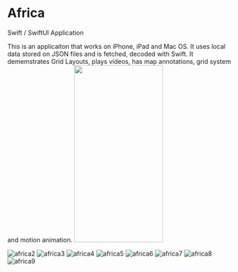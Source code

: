 # Africa
Swift / SwiftUI Application

This is an applicaiton that works on iPhone, iPad and Mac OS. It uses local data stored on JSON files and is fetched, decoded with Swift.
It dememstrates Grid Layouts, plays videos, has map annotations, grid system and motion animation.
<img src="https://user-images.githubusercontent.com/30294372/123526418-635a3d80-d69d-11eb-9b40-d311964f8ed6.png" data-canonical-src="https://user-images.githubusercontent.com/30294372/123526418-635a3d80-d69d-11eb-9b40-d311964f8ed6.png" width="200" height="400" />

![africa2](https://user-images.githubusercontent.com/30294372/123526420-65240100-d69d-11eb-952b-903bc6d11d40.png)
![africa3](https://user-images.githubusercontent.com/30294372/123526421-66edc480-d69d-11eb-84d3-f019989aa9f7.png)
![africa4](https://user-images.githubusercontent.com/30294372/123526423-68b78800-d69d-11eb-83af-8e53771d17f4.png)
![africa5](https://user-images.githubusercontent.com/30294372/123526424-6bb27880-d69d-11eb-97f4-840bdb8ab7f8.png)
![africa6](https://user-images.githubusercontent.com/30294372/123526425-6d7c3c00-d69d-11eb-9d2c-f86e1dba763b.png)
![africa7](https://user-images.githubusercontent.com/30294372/123526426-6e14d280-d69d-11eb-8cfa-e05e185e3c4e.png)
![africa8](https://user-images.githubusercontent.com/30294372/123526427-6f45ff80-d69d-11eb-8e4e-710034806046.png)
![africa9](https://user-images.githubusercontent.com/30294372/123526428-71a85980-d69d-11eb-809a-274cf3b3d6cc.png)
